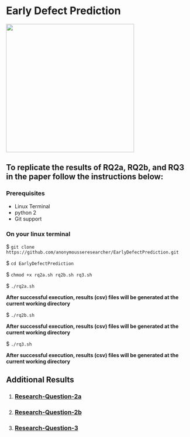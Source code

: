 # Early Defect Prediction

<img src="https://upload.wikimedia.org/wikipedia/commons/7/73/Alarm_Clock_Vector.svg" width="350">

## To replicate the results of RQ2a, RQ2b, and RQ3 in the paper follow the instructions below:

### Prerequisites

* Linux Terminal
* python 2
* Git support


### On your linux terminal

$ `git clone https://github.com/anonymousseresearcher/EarlyDefectPrediction.git`

$ `cd EarlyDefectPrediction`

$ `chmod +x rq2a.sh rq2b.sh rq3.sh`

$ `./rq2a.sh`

**After successful execution, results (csv) files will be generated at the current working directory**

$ `./rq2b.sh`

**After successful execution, results (csv) files will be generated at the current working directory**

$ `./rq3.sh`

**After successful execution, results (csv) files will be generated at the current working directory**

## Additional Results

1. ### [Research-Question-2a](https://github.com/anonymousseresearcher/EarlyDefectPrediction/wiki/Research-Question-2a)
1. ### [Research-Question-2b](https://github.com/anonymousseresearcher/EarlyDefectPrediction/wiki/Research-Question-2b)
1. ### [Research-Question-3](https://github.com/anonymousseresearcher/EarlyDefectPrediction/wiki/Research-Question-3)








